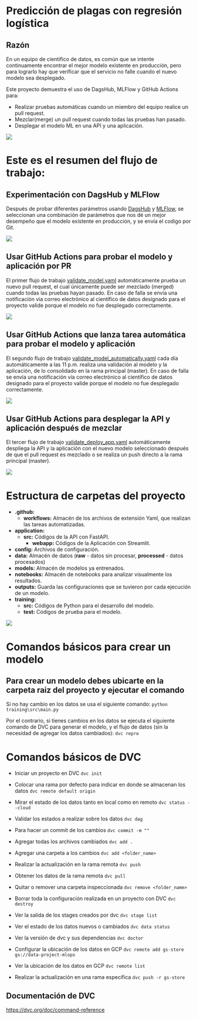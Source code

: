 # Predicción de plagas con regresión logística

## Razón
En un equipo de científico de datos, es común que se intente continuamente encontrar el mejor modelo existente en producción, pero para lograrlo hay que verificar que el servicio no falle cuando el nuevo modelo sea desplegado.

Este proyecto demuestra el uso de DagsHub, MLFlow y GitHub Actions para:

- Realizar pruebas automáticas cuando un miembro del equipo realice un pull request.
- Mezclar(merge) un pull request cuando todas las pruebas han pasado.
- Desplegar el modelo ML en una API y una aplicación.

![](images/flujoMlOps.png)

# Este es el resumen del flujo de trabajo:

## Experimentación con DagsHub y MLFlow
Después de probar diferentes parámetros usando [DagsHub](https://towardsdatascience.com/dagshub-a-github-supplement-for-data-scientists-and-ml-engineers-9ecaf49cc505) y [MLFlow](https://mlflow.org/docs/latest/python_api/index.html), se seleccionan una combinación de parámetros que nos dé un mejor desempeño que el modelo existente en producción, y se envía el codigo por Git.

![](images/experimentos.png)

## Usar GitHub Actions para probar el modelo y aplicación por PR
El primer flujo de trabajo [validate_model.yaml](https://dagshub.com/juferoto/mlops_project/src/master/.github/workflows/validate_model.yaml) automáticamente prueba un nuevo pull request, el cual únicamente puede ser mezclado (merged) cuando todas las pruebas hayan pasado. En caso de falla se envía una notificación vía correo electrónico al científico de datos designado para el proyecto valide porque el modelo no fue desplegado correctamente.

![](images/flujoPruebaCodigo.png)

## Usar GitHub Actions que lanza tarea automática para probar el modelo y aplicación
El segundo flujo de trabajo [validate_model_automatically.yaml](https://dagshub.com/juferoto/mlops_project/src/master/.github/workflows/validate_model_automatically.yml) cada día automáticamente a las 11 p.m. realiza una validación al modelo y la aplicación, de lo consolidado en la rama principal (master). En caso de falla se envía una notificación vía correo electrónico al científico de datos designado para el proyecto valide porque el modelo no fue desplegado correctamente.

![](images/flujoPruebaCodigoAutomatica.png)

## Usar GitHub Actions para desplegar la API y aplicación después de mezclar
El tercer flujo de trabajo [validate_deploy_app.yaml](https://dagshub.com/juferoto/mlops_project/src/master/.github/workflows/validate_deploy_app.yaml) automáticamente despliega la API y la aplicación con el nuevo modelo seleccionado después de que el pull request es mezclado o se realiza un push directo a la rama principal (master).

![](images/flujoDespliegaApp.png)

# Estructura de carpetas del proyecto

- **.github:**
    - **workflows:** Almacén de los archivos de extensión Yaml, que realizan las tareas automatizadas.
- **application:** 
    - **src:** Códigos de la API con FastAPI.
        - **webapp:** Códigos de la Aplicación con Streamlit.
- **config:** Archivos de configuración.
- **data:** Almacén de datos (**raw** - datos sin procesar, **processed** - datos procesados)
- **models:** Almacén de modelos ya entrenados.
- **notebooks:** Almacén de notebooks para analizar visualmente los resultados.
- **outputs:** Guarda las configuraciones que se tuvieron por cada ejecución de un modelo.
- **training:**
    - **src:** Códigos de Python para el desarrollo del modelo.
    - **test:** Códigos de prueba para el modelo.  

![](images/estructuraProyecto.png)

# Comandos básicos para crear un modelo

## Para crear un modelo debes ubicarte en la carpeta raiz del proyecto y ejecutar el comando

Si no hay cambio en los datos se usa el siguiente comando:
`python training\src\main.py`

Por el contrario, si tienes cambios en los datos se ejecuta el siguiente comando de DVC para generar el modelo, y el flujo de datos (sin la necesidad de agregar los datos cambiados):
`dvc repro`

# Comandos básicos de DVC

- Iniciar un proyecto en DVC
    `dvc init`

- Colocar una rama por defecto para indicar en donde se almacenan los datos
    `dvc remote default origin`

- Mirar el estado de los datos tanto en local como en remoto
    `dvc status --cloud`

- Validar los estados a realizar sobre los datos
    `dvc dag`

- Para hacer un commit de los cambios
    `dvc commit -m ""`

- Agregar todas los archivos cambiados
    `dvc add .`

- Agregar una carpeta a los cambios
    `dvc add <folder_name>`

- Realizar la actualización en la rama remota
    `dvc push`

- Obtener los datos de la rama remota
    `dvc pull`

- Quitar o remover una carpeta inspeccionada
    `dvc remove <folder_name>`

- Borrar toda la configuración realizada en un proyecto con DVC
    `dvc destroy`

- Ver la salida de los stages creados por dvc
    `dvc stage list`

- Ver el estado de los datos nuevos o cambiados
    `dvc data status`

- Ver la versión de dvc y sus dependencias
    `dvc doctor`

- Configurar la ubicación de los datos en GCP
    `dvc remote add gs-store gs://data-project-mlops`

- Ver la ubicación de los datos en GCP
    `dvc remote list`

- Realizar la actualización en una rama específica
    `dvc push -r gs-store`

## Documentación de DVC
https://dvc.org/doc/command-reference

